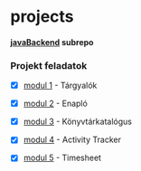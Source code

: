 # projects
#### [javaBackend](https://github.com/egydGIT/javaBackend) subrepo

### Projekt feladatok
- [x] [modul 1](https://github.com/egydGIT/projects/tree/master/src/main/java/meetingrooms) - Tárgyalók
- [x] [modul 2](https://github.com/egydGIT/projects/tree/master/src/main/java/schoolrecords) - Enapló
- [x] [modul 3](https://github.com/egydGIT/projects/tree/master/src/main/java/catalog) - Könyvtárkatalógus
- [x] [modul 4](https://github.com/egydGIT/projects/tree/master/src/main/java/activity) - Activity Tracker
- [x] [modul 5](https://github.com/egydGIT/projects/tree/master/src/main/java/timesheet) - Timesheet

